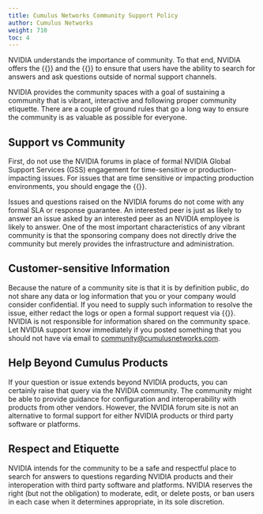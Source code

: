```yaml
---
title: Cumulus Networks Community Support Policy
author: Cumulus Networks
weight: 710
toc: 4
---
```


NVIDIA understands the importance of community. To that end, NVIDIA offers the {{<exlink url="https://forums.developer.nvidia.com/c/infrastructure/369" text="NVIDIA Infrastructure and Networking Forums">}} and the {{<exlink url="https://slack.cumulusnetworks.com/" text="NVIDIA Slack Community">}} to ensure that users have the ability to search for answers and ask questions outside of normal support channels.

NVIDIA provides the community spaces with a goal of sustaining a community that is vibrant, interactive and following proper community etiquette. There are a couple of ground rules that go a long way to ensure the community is as valuable as possible for everyone.

## Support vs Community

First, do not use the NVIDIA forums in place of formal NVIDIA Global Support Services (GSS) engagement for time-sensitive or production-impacting issues. For issues that are time sensitive or impacting production environments, you should engage the {{<exlink url="https://enterprise-support.nvidia.com/s/" text="NVIDIA GSS team">}}.

Issues and questions raised on the NVIDIA forums do not come with any formal SLA or response guarantee. An interested peer is just as likely to answer an issue asked by an interested peer as an NVIDIA employee is likely to answer. One of the most important characteristics of any vibrant community is that the sponsoring company does not directly drive the community but merely provides the infrastructure and administration.
<!-- vale off -->
## Customer-sensitive Information
<!-- vale on -->
Because the nature of a community site is that it is by definition public, do not share any data or log information that you or your company would consider confidential. If you need to supply such information to resolve the issue, either redact the logs or open a formal support request via {{<exlink url="https://https://enterprise-support.nvidia.com/s/" text="NVIDIA Enterprose support portal">}}. NVIDIA is not responsible for information shared on the community space. Let NVIDIA support know immediately if you posted something that you should not have via email to <community@cumulusnetworks.com>.

## Help Beyond Cumulus Products

If your question or issue extends beyond NVIDIA products, you can certainly raise that query via the NVIDIA community. The community might be able to provide guidance for configuration and interoperability with products from other vendors. However, the NVIDIA forum site is not an alternative to formal support for either NVIDIA products or third party software or platforms.

## Respect and Etiquette

NVIDIA intends for the community to be a safe and respectful place to search for answers to questions regarding NVIDIA products and their interoperation with third party software and platforms. NVIDIA reserves the right (but not the obligation) to moderate, edit, or delete posts, or ban users in each case when it determines appropriate, in its sole discretion.
